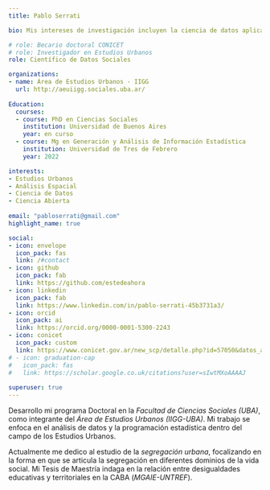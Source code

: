 ```yaml
---
title: Pablo Serrati

bio: Mis intereses de investigación incluyen la ciencia de datos aplicada a los estudios urbanos y los problemas sociales.

# role: Becario doctoral CONICET
# role: Investigador en Estudios Urbanos
role: Científico de Datos Sociales

organizations:
- name: Área de Estudios Urbanos - IIGG 
  url: http://aeuiigg.sociales.uba.ar/
  
Education:
  courses:
  - course: PhD en Ciencias Sociales
    institution: Universidad de Buenos Aires
    year: en curso
  - course: Mg en Generación y Análisis de Información Estadística
    institution: Universidad de Tres de Febrero
    year: 2022

interests:
- Estudios Urbanos
- Análisis Espacial
- Ciencia de Datos
- Ciencia Abierta
    
email: "pabloserrati@gmail.com"
highlight_name: true

social:
- icon: envelope
  icon_pack: fas
  link: /#contact
- icon: github
  icon_pack: fab
  link: https://github.com/estedeahora
- icon: linkedin
  icon_pack: fab
  link: https://www.linkedin.com/in/pablo-serrati-45b3731a3/
- icon: orcid
  icon_pack: ai 
  link: https://orcid.org/0000-0001-5300-2243
- icon: conicet
  icon_pack: custom
  link: https://www.conicet.gov.ar/new_scp/detalle.php?id=57050&datos_academicos=yes
# - icon: graduation-cap
#   icon_pack: fas
#   link: https://scholar.google.co.uk/citations?user=sIwtMXoAAAAJ
  
superuser: true
---
```


Desarrollo mi programa Doctoral en la *Facultad de Ciencias Sociales (UBA)*, como integrante del *Área de Estudios Urbanos (IIGG-UBA)*. Mi trabajo se enfoca en el análisis de datos y la programación estadística dentro del campo de los Estudios Urbanos.

Actualmente me dedico al estudio de la *segregación urbana*, focalizando en la forma  en que se articula la segregación en diferentes dominios de la vida social. Mi Tesis de Maestría indaga en la relación entre desigualdades educativas y territoriales en la CABA (*MGAIE-UNTREF*).